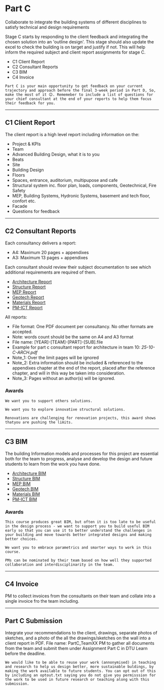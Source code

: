# Part C

Collaborate to integrate the building systems of different disciplines to satisfy technical and design requirements 

Stage C starts by responding to the client feedback and integrating the chosen solution into an 'outline design'. This stage should also update the excel to check the building is on target and justify if not. This will help inform the required subject and client report assignments for stage C. 

* C1 Client Report
* C2 Consultant Reports
* C3 BIM
* C4 Invoice

```{hint}
Part C is your main opportunity to get feedback on your current trajectory and approach before the final 3-week period in Part D, So, make the most of it 😊. Rememeber to include a list of questions for your chief consultant at the end of your reports to help them focus their feedback for you.
```
<hr>

## C1 Client Report
The client report is a high level report including information on the:
* Project & KPIs
* Team
* Advanced Building Design, what it is to you
* Beats
* Site
* Building Design
* Floors
* Spaces, entrance, auditorium, multipupose and cafe
* Structural system inc. floor plan, loads, components, Geotechnical, Fire Safety
* MEP, Building Systems, Hydronic Systems, basement and tech floor, confort etc.
* Facade
* Questions for feedback
<hr>

## C2 Consultant Reports
Each consultancy delivers a report:

* A4: Maximum 20 pages + appendixes
* A3: Maximum 13 pages + appendixes

Each consultant should review their subject documentation to see which additional requirements are required of them.

* [Architecture Report](Subjects/Architecture/index.html)
* [Structure Report](Subjects/Structure/index.md)
* [MEP Report](/Subjects/MEP/index.md)
* [Geotech Report](Subjects/Geotech/index.md)
* [Materials Report](/Subjects/Materials/index.md#c-consultant-report)
* [PM-ICT Report](/Subjects/PM-ICT/index.md#c-consultant-report)

All reports:

* File format: One PDF document per consultancy. No other formats are accepted.
* Note: words count should be the same on A4 and A3 format
* File name: [YEAR]-[TEAM]-[PART]-[SUB].file
* Example for part c consultant report for architecture in team 10: _25-10-C-ARCH.pdf_
* Note_1: Over the limit pages will be ignored
* Note_2: Extra information should be included & referenced to the appendixes chapter at the end of the report, placed after the reference chapter, and will in this way be taken into consideration.
* Note_3: Pages without an author(s) will be ignored.

### Awards

```{admonition} Architecture Supporting others Award
We want you to support others solutions.
```

```{admonition} Structural Innovation Award
We want you to explore innovative structural solutions.
```

```{admonition} Geotechnical Innovation Award
Renovations are challenging for renovation projects, this award shows thatyou are pushing the limits.
```


<hr>

## C3 BIM 
The building Information models and processes for this project are essential both for the team to progress, analyse and develop the design and future students to learn from the work you have done.

* [Architecture BIM](/Subjects/Architecture#c-bim)
* [Structure BIM](/Subjects/Structure#c-bim)
* [MEP BIM](/Subjects/MEP#c-bim)
* [Geotech BIM](/Subjects/Geotech#c-bim)
* [Materials BIM](/Subjects/Materials#c-bim)
* [PM-ICT BIM](/Subjects/PM-ICT#c-bim)

### Awards
```{admonition} OpenBIM Award - Early Design Guidance
This course produces great BIM, but often it is too late to be useful in the design process - we want to support you to build useful BIM early so that you can use it to better understand the challenges in your building and move towards better integrated designs and making better choices.
```

```{admonition} Computational Design Award
We want you to embrace parametrics and smarter ways to work in this course.
``` 

```{admonition} PM Collaboration Award - Interdisciplinarity
PMs can be nominated by their team based on how well they supported collaboration and interdisciplinarity in the team. 
``` 

<hr>

## C4 Invoice
PM to collect invoices from the consultants on their team and collate into a single invoice fro the team including.
<hr>

## Part C Submission
Integrate your recommendations to the client, drawings, separate photos of sketches, and a photo of the all the drawings/sketches on the wall into a client report in PDF. File name: PartC_TeamXX
PM to gather all documents from the team and submit them under Assignment Part C in DTU Learn before the deadline. 

```{note}
We would like to be able to reuse your work (annonymised) in teaching and research to help us design better, more sustainable buldings, by making the work available to future students. You can opt out of this by including an optout.txt saying you do not give you permisssion for the work to be used in future research or teaching along with this submission.
```
